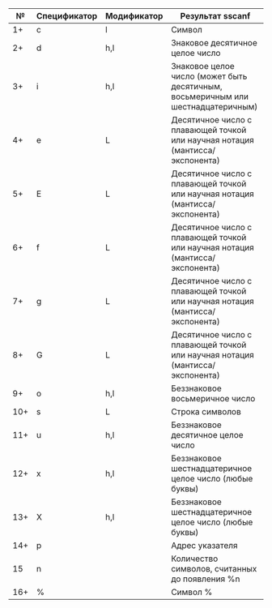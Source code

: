 | № | Спецификатор | Модификатор | Результат sscanf |
| --- | --- | --- | --- |
| 1+ | c | l | Символ |
| 2+ | d | h,l | Знаковое десятичное целое число |
| 3+ | i | h,l | Знаковое целое число (может быть десятичным, восьмеричным или шестнадцатеричным) |
| 4+ | e | L | Десятичное число с плавающей точкой или научная нотация (мантисса/экспонента) |
| 5+ | E | L | Десятичное число с плавающей точкой или научная нотация (мантисса/экспонента) |
| 6+ | f | L | Десятичное число с плавающей точкой или научная нотация (мантисса/экспонента) |
| 7+ | g | L | Десятичное число с плавающей точкой или научная нотация (мантисса/экспонента) |
| 8+ | G | L | Десятичное число с плавающей точкой или научная нотация (мантисса/экспонента) |
| 9+ | o | h,l | Беззнаковое восьмеричное число |
| 10+ | s | L | Строка символов |
| 11+ | u | h,l | Беззнаковое десятичное целое число |
| 12+ | x | h,l | Беззнаковое шестнадцатеричное целое число (любые буквы) |
| 13+ | X | h,l | Беззнаковое шестнадцатеричное целое число (любые буквы) |
| 14+ | p |  | Адрес указателя |
| 15 | n |  | Количество символов, считанных до появления %n |
| 16+ | % |  | Символ % |
